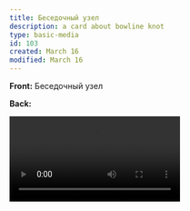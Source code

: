 ```yaml
---
title: Беседочный узел
description: a card about bowline knot
type: basic-media
id: 103
created: March 16
modified: March 16
---
```


**Front:**
Беседочный узел

**Back:**

![Беседочный узел](bowline-knot.mp4)